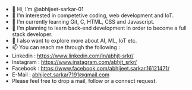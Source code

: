 - 👋 Hi, I’m @abhijeet-sarkar-01
- 👀 I’m interested in competetive coding, web development and IoT.
- 🌱 I’m currently learning Git, C, HTML, CSS and Javascript.
- 💞️ I’m planning to learn back-end development in order to become a full stack developer.
- 💞️ I also want to explore more about AI, ML, IoT etc.
- 📫 You can reach me through the following : 
- Linkedin  : https://www.linkedin.com/in/abhjt-srkr/
- Instagram  : https://www.instagram.com/abhjt_srkr/
- Facebook   : https://www.facebook.com/abhijeet.sarkar.16121471/
- E-Mail     : abhijeet.sarkar7191@gmail.com
- Please feel free to drop a mail, follow or a connect request.                                           

<!---
abhijeet-sarkar-01/abhijeet-sarkar-01 is a ✨ special ✨ repository because its `README.md` (this file) appears on your GitHub profile.
You can click the Preview link to take a look at your changes.
--->
